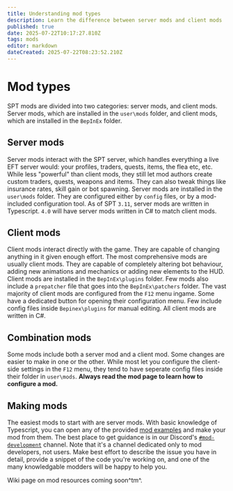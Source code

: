 ```yaml
---
title: Understanding mod types
description: Learn the difference between server mods and client mods
published: true
date: 2025-07-22T10:17:27.810Z
tags: mods
editor: markdown
dateCreated: 2025-07-22T08:23:52.210Z
---
```


# Mod types
SPT mods are divided into two categories: server mods, and client mods. Server mods, which are installed in the `user\mods` folder, and client mods, which are installed in the `BepInEx` folder.
## Server mods
Server mods interact with the SPT server, which handles everything a live EFT server would: your profiles, traders, quests, items, the flea etc, etc. While less "powerful" than client mods, they still let mod authors create custom traders, quests, weapons and items. They can also tweak things like insurance rates, skill gain or bot spawning.
Server mods are installed in the `user\mods` folder. They are configured either by `config` files, or by a mod-included configuration tool.
As of SPT `3.11`, server mods are written in Typescript. `4.0` will have server mods written in C# to match client mods.
## Client mods
Client mods interact directly with the game. They are capable of changing anything in it given enough effort. The most comprehensive mods are usually client mods. They are capable of completely altering bot behaviour, adding new animations and mechanics or adding new elements to the HUD.
Client mods are installed in the `BepInEx\plugins` folder. Few mods also include a `prepatcher` file that goes into the `BepInEx\patchers` folder. The vast majority of client mods are configured from the `F12` menu ingame. Some have a dedicated button for opening their configuration menu. Few include config files inside `Bepinex\plugins` for manual editing.
All client mods are written in C#.
## Combination mods
Some mods include both a server mod and a client mod. Some changes are easier to make in one or the other. While most let you configure the client-side settings in the `F12` menu, they tend to have seperate config files inside their folder in `user\mods`. **Always read the mod page to learn how to configure a mod.**

## Making mods
The easiest mods to start with are server mods. With basic knowledge of Typescript, you can open any of the provided [mod examples](https://github.com/sp-tarkov/mod-examples) and make your mod from them.
The best place to get guidance is in our Discord's [`#mod-development`](https://discord.com/channels/875684761291599922/875803116409323562) channel. Note that it's a channel dedicated only to mod developers, not users. Make best effort to describe the issue you have in detail, provide a snippet of the code you're working on, and one of the many knowledgable modders will be happy to help you.

Wiki page on mod resources coming soon^tm^.